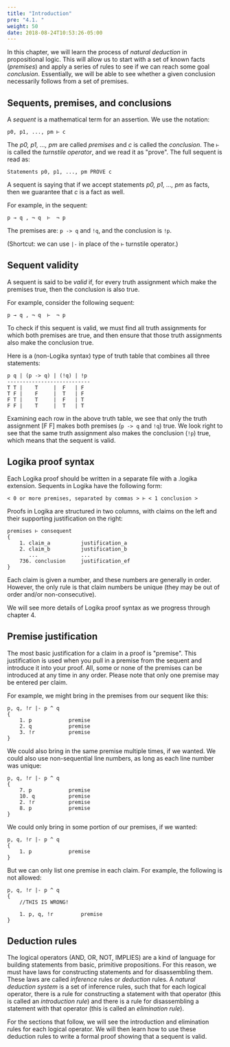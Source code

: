 ```yaml
---
title: "Introduction"
pre: "4.1. "
weight: 50
date: 2018-08-24T10:53:26-05:00
---
```


In this chapter, we will learn the process of *natural deduction* in propositional logic. This will allow us to start with a set of known facts (*premises*) and apply a series of rules to see if we can reach some goal *conclusion*. Essentially, we will be able to see whether a given conclusion necessarily follows from a set of premises.

## Sequents, premises, and conclusions

A *sequent* is a mathematical term for an assertion. We use the notation:

```text
p0, p1, ..., pm ⊢ c
```

The *p0, p1, ..., pm* are called *premises* and *c* is called the *conclusion*. The `⊢` is called the *turnstile operator*, and we read it as "prove". The full sequent is read as:

```text
Statements p0, p1, ..., pm PROVE c
```

A sequent is saying that if we accept statements *p0, p1, ..., pm* as facts, then we guarantee that *c* is a fact as well.

For example, in the sequent:

```text
p → q , ¬ q  ⊢  ¬ p
```

The premises are: `p -> q` and `!q`, and the conclusion is `!p`. 

(Shortcut: we can use `|-` in place of the `⊢` turnstile operator.)


## Sequent validity

A sequent is said to be *valid* if, for every truth assignment which make the premises true, then the conclusion is also true.

For example, consider the following sequent:

```text
p → q , ¬ q  ⊢  ¬ p
```

To check if this sequent is valid, we must find all truth assignments for which both premises are true, and then ensure that those truth assignments also make the conclusion true.

Here is a (non-Logika syntax) type of truth table that combines all three statements:

```text
p q | (p -> q) | (!q) | !p
---------------------------
T T |    T     |  F   | F
T F |    F     |  T   | F
F T |    T     |  F   | T
F F |    T     |  T   | T
```

Examining each row in the above truth table, we see that only the truth assignment [F F] makes both premises (`p -> q` and `!q`) true. We look right to see that the same truth assignment also makes the conclusion (`!p`) true, which means that the sequent is valid.

## Logika proof syntax

Each Logika proof should be written in a separate file with a .logika extension. Sequents in Logika have the following form:

```text
< 0 or more premises, separated by commas > ⊢ < 1 conclusion >
```

Proofs in Logika are structured in two columns, with claims on the left and their supporting justification on the right:

```text
premises ⊢ consequent
{
    1. claim_a          justification_a
    2. claim_b          justification_b
       ...              ...
    736. conclusion     justification_ef
}
```

Each claim is given a number, and these numbers are generally in order. However, the only rule is that claim numbers be unique (they may be out of order and/or non-consecutive). 

We will see more details of Logika proof syntax as we progress through chapter 4.

## Premise justification

The most basic justification for a claim in a proof is "premise". This justification is used when you pull in a premise from the sequent and introduce it into your proof. All, some or none of the premises can be introduced at any time in any order. Please note that only one premise may be entered per claim.

For example, we might bring in the premises from our sequent like this:

```text
p, q, !r |- p ^ q
{
    1. p            premise
    2. q            premise
    3. !r           premise
}
```

We could also bring in the same premise multiple times, if we wanted. We could also use non-sequential line numbers, as long as each line number was unique:

```text
p, q, !r |- p ^ q
{
    7. p            premise
    10. q           premise
    2. !r           premise
    8. p            premise
}
```

We could only bring in some portion of our premises, if we wanted:

```text
p, q, !r |- p ^ q
{
    1. p            premise
}
```

But we can only list one premise in each claim. For example, the following is not allowed:

```text
p, q, !r |- p ^ q
{
    //THIS IS WRONG!

    1. p, q, !r         premise
}
```

## Deduction rules

The logical operators (AND, OR, NOT, IMPLIES) are a kind of language for building statements from basic, primitive propositions. For this reason, we must have laws for constructing statements and for disassembling them. These laws are called *inference* rules or *deduction* rules. A *natural deduction system* is a set of inference rules, such that for each logical operator, there is a rule for constructing a statement with that operator (this is called an *introduction rule*) and there is a rule for disassembling a statement with that operator (this is called an *elimination rule*).

For the sections that follow, we will see the introduction and elimination rules for each logical operator. We will then learn how to use these deduction rules to write a formal proof showing that a sequent is valid. 